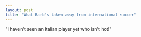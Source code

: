 ```yaml
---
layout: post
title: "What Barb's taken away from international soccer"
---
```




"I haven't seen an Italian player yet who isn't hot!"


